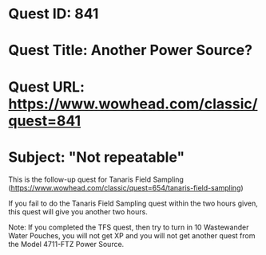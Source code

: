 # Quest ID: 841
# Quest Title: Another Power Source?
# Quest URL: https://www.wowhead.com/classic/quest=841
# Subject: "Not repeatable"
This is the follow-up quest for Tanaris Field Sampling (https://www.wowhead.com/classic/quest=654/tanaris-field-sampling)

If you fail to do the Tanaris Field Sampling quest within the two hours given, this quest will give you another two hours.

Note: If you completed the TFS quest, then try to turn in 10 Wastewander Water Pouches, you will not get XP and you will not get another quest from the Model 4711-FTZ Power Source.